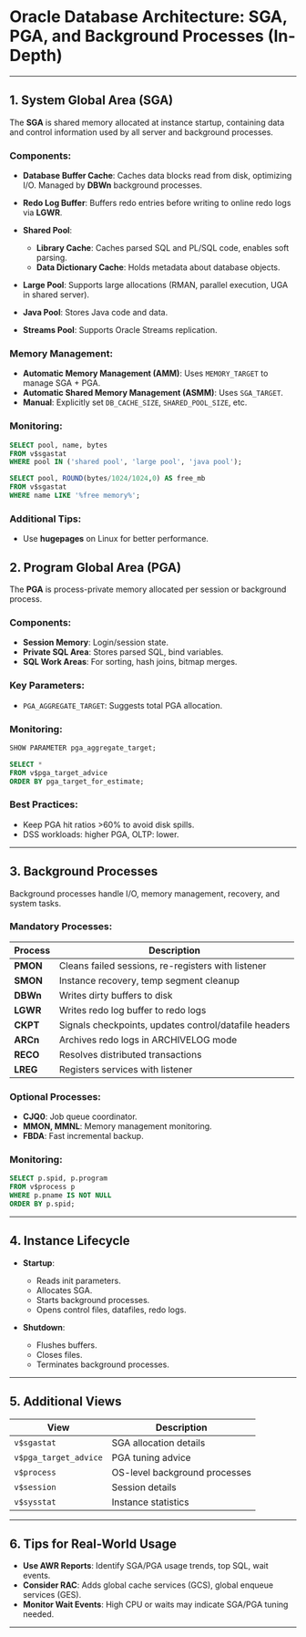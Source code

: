 # Oracle Database Architecture: SGA, PGA, and Background Processes (In-Depth)

---

## 1. System Global Area (SGA)

The **SGA** is shared memory allocated at instance startup, containing data and control information used by all server and background processes.

### Components:

* **Database Buffer Cache**: Caches data blocks read from disk, optimizing I/O. Managed by **DBWn** background processes.
* **Redo Log Buffer**: Buffers redo entries before writing to online redo logs via **LGWR**.
* **Shared Pool**:

  * **Library Cache**: Caches parsed SQL and PL/SQL code, enables soft parsing.
  * **Data Dictionary Cache**: Holds metadata about database objects.
* **Large Pool**: Supports large allocations (RMAN, parallel execution, UGA in shared server).
* **Java Pool**: Stores Java code and data.
* **Streams Pool**: Supports Oracle Streams replication.

### Memory Management:

* **Automatic Memory Management (AMM)**: Uses `MEMORY_TARGET` to manage SGA + PGA.
* **Automatic Shared Memory Management (ASMM)**: Uses `SGA_TARGET`.
* **Manual**: Explicitly set `DB_CACHE_SIZE`, `SHARED_POOL_SIZE`, etc.

### Monitoring:

```sql
SELECT pool, name, bytes
FROM v$sgastat
WHERE pool IN ('shared pool', 'large pool', 'java pool');

SELECT pool, ROUND(bytes/1024/1024,0) AS free_mb
FROM v$sgastat
WHERE name LIKE '%free memory%';
```

### Additional Tips:

* Use **hugepages** on Linux for better performance.


## 2. Program Global Area (PGA)

The **PGA** is process-private memory allocated per session or background process.

### Components:

* **Session Memory**: Login/session state.
* **Private SQL Area**: Stores parsed SQL, bind variables.
* **SQL Work Areas**: For sorting, hash joins, bitmap merges.

### Key Parameters:

* `PGA_AGGREGATE_TARGET`: Suggests total PGA allocation.

### Monitoring:

```sql
SHOW PARAMETER pga_aggregate_target;

SELECT *
FROM v$pga_target_advice
ORDER BY pga_target_for_estimate;
```

### Best Practices:

* Keep PGA hit ratios >60% to avoid disk spills.
* DSS workloads: higher PGA, OLTP: lower.

---

## 3. Background Processes

Background processes handle I/O, memory management, recovery, and system tasks.

### Mandatory Processes:

| Process  | Description                                           |
| -------- | ----------------------------------------------------- |
| **PMON** | Cleans failed sessions, re-registers with listener    |
| **SMON** | Instance recovery, temp segment cleanup               |
| **DBWn** | Writes dirty buffers to disk                          |
| **LGWR** | Writes redo log buffer to redo logs                   |
| **CKPT** | Signals checkpoints, updates control/datafile headers |
| **ARCn** | Archives redo logs in ARCHIVELOG mode                 |
| **RECO** | Resolves distributed transactions                     |
| **LREG** | Registers services with listener                      |

### Optional Processes:

* **CJQ0**: Job queue coordinator.
* **MMON, MMNL**: Memory management monitoring.
* **FBDA**: Fast incremental backup.

### Monitoring:

```sql
SELECT p.spid, p.program
FROM v$process p
WHERE p.pname IS NOT NULL
ORDER BY p.spid;
```

---

## 4. Instance Lifecycle

* **Startup**:

  * Reads init parameters.
  * Allocates SGA.
  * Starts background processes.
  * Opens control files, datafiles, redo logs.
* **Shutdown**:

  * Flushes buffers.
  * Closes files.
  * Terminates background processes.

---

## 5. Additional Views

| View                  | Description                   |
| --------------------- | ----------------------------- |
| `v$sgastat`           | SGA allocation details        |
| `v$pga_target_advice` | PGA tuning advice             |
| `v$process`           | OS-level background processes |
| `v$session`           | Session details               |
| `v$sysstat`           | Instance statistics           |

---

## 6. Tips for Real-World Usage

* **Use AWR Reports**: Identify SGA/PGA usage trends, top SQL, wait events.
* **Consider RAC**: Adds global cache services (GCS), global enqueue services (GES).
* **Monitor Wait Events**: High CPU or waits may indicate SGA/PGA tuning needed.

---


